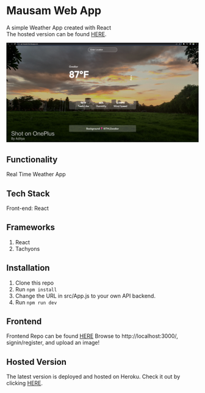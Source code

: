 # Mausam Web App
A simple Weather App created with React<br>
The hosted version can be found [HERE](https://ap-mausam.herokuapp.com/).

![alt text](https://github.com/AdityaPote/mausam/blob/main/1234.png?raw=true)

## Functionality
Real Time Weather App

## Tech Stack
Front-end: React<br>

## Frameworks
1. React
2. Tachyons


## Installation
1. Clone this repo
2. Run `npm install`
3. Change the URL in src/App.js to your own API backend.
4. Run `npm run dev`



## Frontend
Frontend Repo can be found [HERE](https://github.com/AdityaPote/mausam)
Browse to http://localhost:3000/, signin/register, and upload an image!




## Hosted Version
The latest version is deployed and hosted on Heroku. Check it out by clicking [HERE](https://smart-brain--face-detect.herokuapp.com/).





